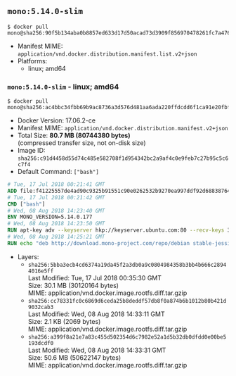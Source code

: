 ## `mono:5.14.0-slim`

```console
$ docker pull mono@sha256:90f5b134aba0b8857ed633d17d50acad73d3909f856970478261fc7a47698b2f
```

-	Manifest MIME: `application/vnd.docker.distribution.manifest.list.v2+json`
-	Platforms:
	-	linux; amd64

### `mono:5.14.0-slim` - linux; amd64

```console
$ docker pull mono@sha256:ac4bbc34fbb69b9ac8736a3d576d481aa6ada220ffdcdd6f1ca91e20fbff35b8
```

-	Docker Version: 17.06.2-ce
-	Manifest MIME: `application/vnd.docker.distribution.manifest.v2+json`
-	Total Size: **80.7 MB (80744380 bytes)**  
	(compressed transfer size, not on-disk size)
-	Image ID: `sha256:c91d4458d55d74c485e582708f1d954342bc2a9af4c0e9feb7c27b95c5c6c7f4`
-	Default Command: `["bash"]`

```dockerfile
# Tue, 17 Jul 2018 00:21:41 GMT
ADD file:f41225557de4ad90c9325b91551c90e0262532b9270ea997ddf92d688387649e in / 
# Tue, 17 Jul 2018 00:21:42 GMT
CMD ["bash"]
# Wed, 08 Aug 2018 14:23:40 GMT
ENV MONO_VERSION=5.14.0.177
# Wed, 08 Aug 2018 14:23:50 GMT
RUN apt-key adv --keyserver hkp://keyserver.ubuntu.com:80 --recv-keys 3FA7E0328081BFF6A14DA29AA6A19B38D3D831EF
# Wed, 08 Aug 2018 14:25:21 GMT
RUN echo "deb http://download.mono-project.com/repo/debian stable-jessie/snapshots/$MONO_VERSION main" > /etc/apt/sources.list.d/mono-official-stable.list   && apt-get update   && apt-get install -y mono-runtime   && rm -rf /var/lib/apt/lists/* /tmp/*
```

-	Layers:
	-	`sha256:5bba3ecb4cd6374a19da45f2a3db0a9c0804984358b3bb4b666c28944016e5ff`  
		Last Modified: Tue, 17 Jul 2018 00:35:30 GMT  
		Size: 30.1 MB (30120164 bytes)  
		MIME: application/vnd.docker.image.rootfs.diff.tar.gzip
	-	`sha256:cc78331fc0c6869d6ceda25b8deddf57db8f0a874b6b1012b80b421d9032cab3`  
		Last Modified: Wed, 08 Aug 2018 14:33:11 GMT  
		Size: 2.1 KB (2069 bytes)  
		MIME: application/vnd.docker.image.rootfs.diff.tar.gzip
	-	`sha256:a399f8a21e7a83c455d502354d6c7982e52a1d5b32db0dfdd0e00be5193dcdf0`  
		Last Modified: Wed, 08 Aug 2018 14:33:31 GMT  
		Size: 50.6 MB (50622147 bytes)  
		MIME: application/vnd.docker.image.rootfs.diff.tar.gzip

